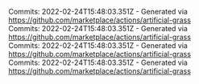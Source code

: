 Commits: 2022-02-24T15:48:03.351Z - Generated via https://github.com/marketplace/actions/artificial-grass
<br>
Commits: 2022-02-24T15:48:03.351Z - Generated via https://github.com/marketplace/actions/artificial-grass
<br>
Commits: 2022-02-24T15:48:03.351Z - Generated via https://github.com/marketplace/actions/artificial-grass
<br>
Commits: 2022-02-24T15:48:03.351Z - Generated via https://github.com/marketplace/actions/artificial-grass
<br>
